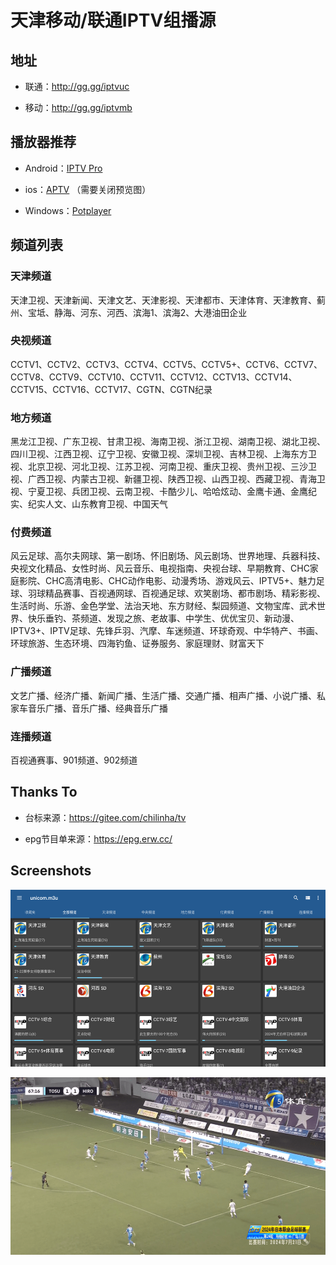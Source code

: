 # 天津移动/联通IPTV组播源

## 地址

- 联通：http://gg.gg/iptvuc

- 移动：http://gg.gg/iptvmb

## 播放器推荐

- Android：[IPTV Pro](https://github.com/chilinha/tv/tree/main/apks)

- ios：[APTV](https://apps.apple.com/cn/app/aptv/id1630403500) （需要关闭预览图）

- Windows：[Potplayer](https://potplayer.daum.net/)

## 频道列表

### 天津频道

天津卫视、天津新闻、天津文艺、天津影视、天津都市、天津体育、天津教育、蓟州、宝坻、静海、河东、河西、滨海1、滨海2、大港油田企业

### 央视频道

CCTV1、CCTV2、CCTV3、CCTV4、CCTV5、CCTV5+、CCTV6、CCTV7、CCTV8、CCTV9、CCTV10、CCTV11、CCTV12、CCTV13、CCTV14、CCTV15、CCTV16、CCTV17、CGTN、CGTN纪录

### 地方频道

黑龙江卫视、广东卫视、甘肃卫视、海南卫视、浙江卫视、湖南卫视、湖北卫视、四川卫视、江西卫视、辽宁卫视、安徽卫视、深圳卫视、吉林卫视、上海东方卫视、北京卫视、河北卫视、江苏卫视、河南卫视、重庆卫视、贵州卫视、三沙卫视、广西卫视、内蒙古卫视、新疆卫视、陕西卫视、山西卫视、西藏卫视、青海卫视、宁夏卫视、兵团卫视、云南卫视、卡酷少儿、哈哈炫动、金鹰卡通、金鹰纪实、纪实人文、山东教育卫视、中国天气

### 付费频道

风云足球、高尔夫网球、第一剧场、怀旧剧场、风云剧场、世界地理、兵器科技、央视文化精品、女性时尚、风云音乐、电视指南、央视台球、早期教育、CHC家庭影院、CHC高清电影、CHC动作电影、动漫秀场、游戏风云、IPTV5+、魅力足球、羽球精品赛事、百视通网球、百视通足球、欢笑剧场、都市剧场、精彩影视、生活时尚、乐游、金色学堂、法治天地、东方财经、梨园频道、文物宝库、武术世界、快乐垂钓、茶频道、发现之旅、老故事、中学生、优优宝贝、新动漫、IPTV3+、IPTV足球、先锋乒羽、汽摩、车迷频道、环球奇观、中华特产、书画、环球旅游、生态环境、四海钓鱼、证券服务、家庭理财、财富天下

### 广播频道

文艺广播、经济广播、新闻广播、生活广播、交通广播、相声广播、小说广播、私家车音乐广播、音乐广播、经典音乐广播

### 连播频道

百视通赛事、901频道、902频道

## Thanks To

- 台标来源：https://gitee.com/chilinha/tv

- epg节目单来源：https://epg.erw.cc/

## Screenshots

![](https://raw.githubusercontent.com/chilinha/tv/main/img/img_1.png)

![](https://raw.githubusercontent.com/chilinha/tv/main/img/img_2.png)

